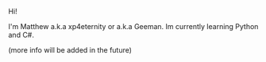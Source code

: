 Hi!

I'm Matthew a.k.a xp4eternity or a.k.a Geeman. Im currently learning Python and C#.

(more info will be added in the future)
